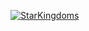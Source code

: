 [![StarKingdoms](https://circleci.com/gh/StarKingdoms/starkingdoms-server.svg?style=svg)](https://circleci.com/gh/StarKingdoms/starkingdoms-server)
